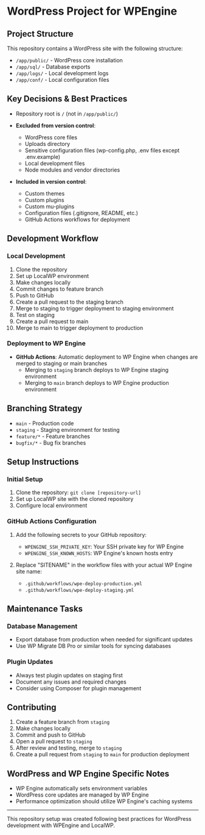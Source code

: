 # WordPress Project for WPEngine

## Project Structure

This repository contains a WordPress site with the following structure:

- `/app/public/` - WordPress core installation
- `/app/sql/` - Database exports
- `/app/logs/` - Local development logs
- `/app/conf/` - Local configuration files

## Key Decisions & Best Practices

- Repository root is `/` (not in `/app/public/`)
- **Excluded from version control**:
  - WordPress core files
  - Uploads directory
  - Sensitive configuration files (wp-config.php, .env files except .env.example)
  - Local development files
  - Node modules and vendor directories
  
- **Included in version control**:
  - Custom themes
  - Custom plugins
  - Custom mu-plugins
  - Configuration files (.gitignore, README, etc.)
  - GitHub Actions workflows for deployment

## Development Workflow

### Local Development
1. Clone the repository
2. Set up LocalWP environment
3. Make changes locally
4. Commit changes to feature branch
5. Push to GitHub
6. Create a pull request to the staging branch
7. Merge to staging to trigger deployment to staging environment
8. Test on staging
9. Create a pull request to main
10. Merge to main to trigger deployment to production

### Deployment to WP Engine
- **GitHub Actions**: Automatic deployment to WP Engine when changes are merged to staging or main branches
  - Merging to `staging` branch deploys to WP Engine staging environment
  - Merging to `main` branch deploys to WP Engine production environment

## Branching Strategy

- `main` - Production code
- `staging` - Staging environment for testing
- `feature/*` - Feature branches
- `bugfix/*` - Bug fix branches

## Setup Instructions

### Initial Setup
1. Clone the repository: `git clone [repository-url]`
2. Set up LocalWP site with the cloned repository
3. Configure local environment

### GitHub Actions Configuration
1. Add the following secrets to your GitHub repository:
   - `WPENGINE_SSH_PRIVATE_KEY`: Your SSH private key for WP Engine
   - `WPENGINE_SSH_KNOWN_HOSTS`: WP Engine's known hosts entry

2. Replace "SITENAME" in the workflow files with your actual WP Engine site name:
   - `.github/workflows/wpe-deploy-production.yml`
   - `.github/workflows/wpe-deploy-staging.yml`

## Maintenance Tasks

### Database Management
- Export database from production when needed for significant updates
- Use WP Migrate DB Pro or similar tools for syncing databases

### Plugin Updates
- Always test plugin updates on staging first
- Document any issues and required changes
- Consider using Composer for plugin management

## Contributing

1. Create a feature branch from `staging`
2. Make changes locally
3. Commit and push to GitHub
4. Open a pull request to `staging`
5. After review and testing, merge to `staging`
6. Create a pull request from `staging` to `main` for production deployment

## WordPress and WP Engine Specific Notes

- WP Engine automatically sets environment variables
- WordPress core updates are managed by WP Engine
- Performance optimization should utilize WP Engine's caching systems

---

This repository setup was created following best practices for WordPress development with WPEngine and LocalWP. 